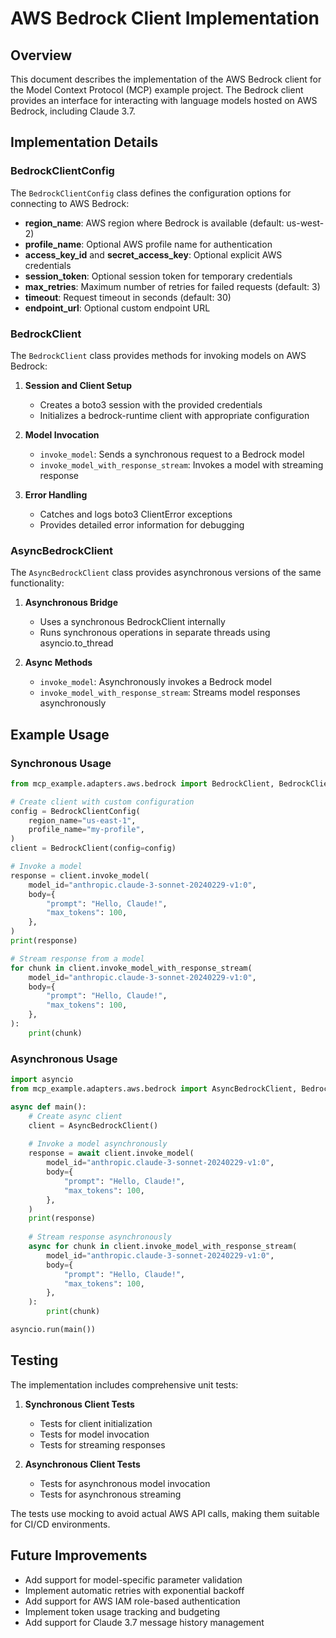 # AWS Bedrock Client Implementation

## Overview
This document describes the implementation of the AWS Bedrock client for the Model Context Protocol (MCP) example project. The Bedrock client provides an interface for interacting with language models hosted on AWS Bedrock, including Claude 3.7.

## Implementation Details

### BedrockClientConfig
The `BedrockClientConfig` class defines the configuration options for connecting to AWS Bedrock:

- **region_name**: AWS region where Bedrock is available (default: us-west-2)
- **profile_name**: Optional AWS profile name for authentication
- **access_key_id** and **secret_access_key**: Optional explicit AWS credentials
- **session_token**: Optional session token for temporary credentials
- **max_retries**: Maximum number of retries for failed requests (default: 3)
- **timeout**: Request timeout in seconds (default: 30)
- **endpoint_url**: Optional custom endpoint URL

### BedrockClient
The `BedrockClient` class provides methods for invoking models on AWS Bedrock:

1. **Session and Client Setup**
   - Creates a boto3 session with the provided credentials
   - Initializes a bedrock-runtime client with appropriate configuration

2. **Model Invocation**
   - `invoke_model`: Sends a synchronous request to a Bedrock model
   - `invoke_model_with_response_stream`: Invokes a model with streaming response

3. **Error Handling**
   - Catches and logs boto3 ClientError exceptions
   - Provides detailed error information for debugging

### AsyncBedrockClient
The `AsyncBedrockClient` class provides asynchronous versions of the same functionality:

1. **Asynchronous Bridge**
   - Uses a synchronous BedrockClient internally
   - Runs synchronous operations in separate threads using asyncio.to_thread

2. **Async Methods**
   - `invoke_model`: Asynchronously invokes a Bedrock model
   - `invoke_model_with_response_stream`: Streams model responses asynchronously

## Example Usage

### Synchronous Usage
```python
from mcp_example.adapters.aws.bedrock import BedrockClient, BedrockClientConfig

# Create client with custom configuration
config = BedrockClientConfig(
    region_name="us-east-1",
    profile_name="my-profile",
)
client = BedrockClient(config=config)

# Invoke a model
response = client.invoke_model(
    model_id="anthropic.claude-3-sonnet-20240229-v1:0",
    body={
        "prompt": "Hello, Claude!",
        "max_tokens": 100,
    },
)
print(response)

# Stream response from a model
for chunk in client.invoke_model_with_response_stream(
    model_id="anthropic.claude-3-sonnet-20240229-v1:0",
    body={
        "prompt": "Hello, Claude!",
        "max_tokens": 100,
    },
):
    print(chunk)
```

### Asynchronous Usage
```python
import asyncio
from mcp_example.adapters.aws.bedrock import AsyncBedrockClient, BedrockClientConfig

async def main():
    # Create async client
    client = AsyncBedrockClient()
    
    # Invoke a model asynchronously
    response = await client.invoke_model(
        model_id="anthropic.claude-3-sonnet-20240229-v1:0",
        body={
            "prompt": "Hello, Claude!",
            "max_tokens": 100,
        },
    )
    print(response)
    
    # Stream response asynchronously
    async for chunk in client.invoke_model_with_response_stream(
        model_id="anthropic.claude-3-sonnet-20240229-v1:0",
        body={
            "prompt": "Hello, Claude!",
            "max_tokens": 100,
        },
    ):
        print(chunk)

asyncio.run(main())
```

## Testing
The implementation includes comprehensive unit tests:

1. **Synchronous Client Tests**
   - Tests for client initialization
   - Tests for model invocation
   - Tests for streaming responses

2. **Asynchronous Client Tests**
   - Tests for asynchronous model invocation
   - Tests for asynchronous streaming

The tests use mocking to avoid actual AWS API calls, making them suitable for CI/CD environments.

## Future Improvements
- Add support for model-specific parameter validation
- Implement automatic retries with exponential backoff
- Add support for AWS IAM role-based authentication
- Implement token usage tracking and budgeting
- Add support for Claude 3.7 message history management 